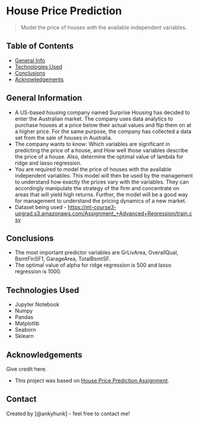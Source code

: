 # House Price Prediction
> Model the price of houses with the available independent variables.


## Table of Contents
* [General Info](#general-information)
* [Technologies Used](#technologies-used)
* [Conclusions](#conclusions)
* [Acknowledgements](#acknowledgements)

<!-- You can include any other section that is pertinent to your problem -->

## General Information
- A US-based housing company named Surprise Housing has decided to enter the Australian market. The company uses data analytics to purchase houses at a price below their actual values and flip them on at a higher price. For the same purpose, the company has collected a data set from the sale of houses in Australia.
- The company wants to know:
    Which variables are significant in predicting the price of a house, and
    How well those variables describe the price of a house.
  Also, determine the optimal value of lambda for ridge and lasso regression.  
- You are required to model the price of houses with the available independent variables. This model will then be used by the management to understand how exactly the prices vary with the variables. They can accordingly manipulate the strategy of the firm and concentrate on areas that will yield high returns. Further, the model will be a good way for management to understand the pricing dynamics of a new market.
- Dataset being used - https://ml-course3-upgrad.s3.amazonaws.com/Assignment_+Advanced+Regression/train.csv

<!-- You don't have to answer all the questions - just the ones relevant to your project. -->

## Conclusions
- The most important predictor variables are GrLivArea, OverallQual, BsmtFinSF1, GarageArea, TotalBsmtSF.
- The optimal value of alpha for ridge regression is 500 and lasso regression is 1000.

<!-- You don't have to answer all the questions - just the ones relevant to your project. -->


## Technologies Used
- Jupyter Notebook
- Numpy
- Pandas
- Matplotlib
- Seaborn
- Sklearn

<!-- As the libraries versions keep on changing, it is recommended to mention the version of library used in this project -->

## Acknowledgements
Give credit here.
- This project was based on [House Price Prediction Assignment](https://learn.upgrad.com/course/5797/segment/50365/297355/904028/4520499).


## Contact
Created by [@ankyhunk] - feel free to contact me!


<!-- Optional -->
<!-- ## License -->
<!-- This project is open source and available under the [... License](). -->

<!-- You don't have to include all sections - just the one's relevant to your project -->